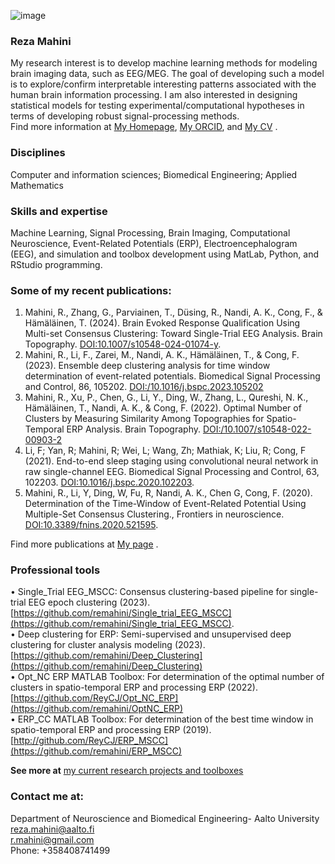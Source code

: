 ![image](https://scholar.googleusercontent.com/citations?view_op=medium_photo&user=FrA8YaAAAAAJ&citpid=7) 
### Reza Mahini
My research interest is to develop machine learning methods for modeling brain imaging data, such as EEG/MEG. The goal of developing such a model is to explore/confirm interpretable interesting patterns associated with the human brain information processing. I am also interested in designing statistical models for testing experimental/computational hypotheses in terms of developing robust signal-processing methods.  
Find more information at [My Homepage](https://www.researchgate.net/profile/Reza-Mahini-2), [My ORCID](https://orcid.org/0000-0001-6833-1437), and [My CV](https://drive.google.com/file/d/1atpxS-g_NrEbE_UEoBcRhyMkOoSdsXkj/view?usp=sharing) .   

### Disciplines
Computer and information sciences; Biomedical Engineering; Applied Mathematics

### Skills and expertise
Machine Learning, Signal Processing, Brain Imaging, Computational Neuroscience, Event-Related Potentials (ERP), Electroencephalogram (EEG), and simulation and toolbox development using MatLab, Python, and RStudio programming.



### Some of my recent publications:

1.  Mahini, R., Zhang, G., Parviainen, T., Düsing, R., Nandi, A. K., Cong, F., & Hämäläinen, T. (2024). Brain Evoked Response Qualification Using Multi-set Consensus Clustering: Toward Single-Trial EEG Analysis. Brain Topography. [DOI:10.1007/s10548-024-01074-y](https://doi.org/10.1007/s10548-024-01074-y).  
2.  Mahini, R., Li, F., Zarei, M., Nandi, A. K., Hämäläinen, T., & Cong, F. (2023). Ensemble deep clustering analysis for time window determination of event-related potentials. Biomedical Signal Processing and Control, 86, 105202. [DOI:/10.1016/j.bspc.2023.105202](https://doi.org/10.1016/j.bspc.2023.105202)
3.	Mahini, R., Xu, P., Chen, G., Li, Y., Ding, W., Zhang, L., Qureshi, N. K., Hämäläinen, T., Nandi, A. K., & Cong, F. (2022). Optimal Number of Clusters by Measuring Similarity Among Topographies for Spatio-Temporal ERP Analysis. Brain Topography. [DOI:/10.1007/s10548-022-00903-2](https://doi.org/10.1007/s10548-022-00903-2) 
4.	Li, F; Yan, R; Mahini, R; Wei, L; Wang, Zh; Mathiak, K; Liu, R; Cong, F (2021). End-to-end sleep staging using convolutional neural network in raw single-channel EEG. Biomedical Signal Processing and Control, 63, 102203. [DOI:10.1016/j.bspc.2020.102203](https://doi.org/10.1016/j.bspc.2020.102203).
5.	Mahini, R., Li, Y, Ding, W, Fu, R, Nandi, A. K., Chen G, Cong, F. (2020). Determination of the Time-Window of Event-Related Potential Using Multiple-Set Consensus Clustering., Frontiers in neuroscience. [DOI:10.3389/fnins.2020.521595](https://doi.org/10.3389/fnins.2020.521595).

Find more publications at [My page](https://www.researchgate.net/profile/Reza-Mahini-2) . 

### Professional tools 

• Single_Trial EEG_MSCC: Consensus clustering-based pipeline for single-trial EEG epoch clustering (2023). [https://github.com/remahini/Single_trial_EEG_MSCC](https://github.com/remahini/Single_trial_EEG_MSCC).  
• Deep clustering for ERP: Semi-supervised and unsupervised deep clustering for cluster analysis modeling (2023). [https://github.com/remahini/Deep_Clustering](https://github.com/remahini/Deep_Clustering)  
•	Opt_NC ERP MATLAB Toolbox: For determination of the optimal number of clusters in spatio-temporal ERP and processing ERP (2022). [https://github.com/ReyCJ/Opt_NC_ERP](https://github.com/remahini/OptNC_ERP)  
•	ERP_CC MATLAB Toolbox: For determination of the best time window in spatio-temporal ERP and processing ERP (2019). [http://github.com/ReyCJ/ERP_MSCC](https://github.com/remahini/ERP_MSCC)  

**See more at** [my current research projects and toolboxes](https://www.researchgate.net/profile/Reza-Mahini-2)  



### Contact me at:
Department of Neuroscience and Biomedical Engineering- Aalto University
reza.mahini@aalto.fi  
r.mahini@gmail.com  
Phone: +358408741499

